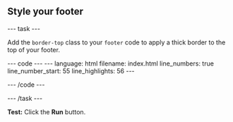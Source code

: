 <h2 class="c-project-heading--task">Style your footer</h2>

--- task ---

Add the `border-top` class to your `footer` code to apply a thick border to the top of your footer. 

<div class="c-project-code">
--- code ---
---
language: html
filename: index.html
line_numbers: true
line_number_start: 55
line_highlights: 56
---
    <!-- web page footer -->
    <footer class="border-top">

--- /code ---
</div>

--- /task ---

**Test:** Click the **Run** button. 